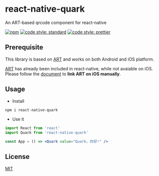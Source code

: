 # react-native-quark

An ART-based qrcode component for react-native

[![npm](https://img.shields.io/npm/v/react-native-quark.svg)](https://www.npmjs.com/package/react-native-quark)
[![code style: standard](https://img.shields.io/badge/code_style-standard-brightgreen.svg)](https://standardjs.com)
[![code style: prettier](https://img.shields.io/badge/code_style-prettier-ff69b4.svg)](https://prettier.io/)

## Prerequisite

This library is based on [ART][art-library] and works on both Android and iOS platform.

[ART][art-library] has already been included in react-native, while not avaiable on iOS. Please follow the [document][manual-linking] to **link ART on iOS manually**.

[art-library]: https://github.com/facebook/react-native/tree/master/Libraries/ART
[manual-linking]: https://facebook.github.io/react-native/docs/linking-libraries-ios.html#manual-linking

## Usage

* Install

```bash
npm i react-native-quark
```

* Use it

```jsx harmony
import React from 'react'
import Quark from 'react-native-quark'

const App = () => <Quark value="Quark，你好!" />
```

## License

[MIT](./LICENSE)
